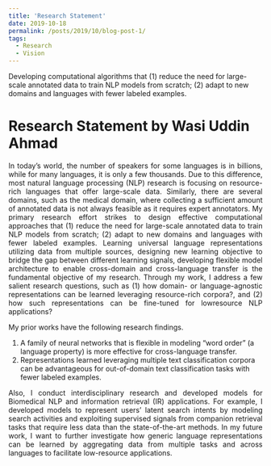 ```yaml
---
title: 'Research Statement'
date: 2019-10-18
permalink: /posts/2019/10/blog-post-1/
tags:
  - Research
  - Vision
---
```


Developing computational algorithms that (1) reduce the need for large-scale annotated data to train NLP
models from scratch; (2) adapt to new domains and languages with fewer labeled examples.

Research Statement by Wasi Uddin Ahmad
======

<p align="justify">
In today’s world, the number of speakers for some languages is in billions, while for many languages, it is only a few thousands. Due to this difference, most natural language processing (NLP) research is focusing on resource-rich languages that offer large-scale data. Similarly, there are several domains, such as the medical domain, where collecting a sufficient amount of annotated data is not always feasible as it requires expert annotators. My primary research effort strikes to design effective computational approaches that (1) reduce the need for large-scale annotated data to train NLP models from scratch; (2) adapt to new domains and languages with fewer labeled examples. Learning universal language representations utilizing data from multiple sources, designing new learning objective to bridge the gap between different learning signals, developing flexible model architecture to enable cross-domain and cross-language transfer is the fundamental objective of my research. Through my work, I address a few salient research questions, such as (1) how domain- or language-agnostic representations can be learned leveraging resource-rich corpora?, and (2) how such representations can be fine-tuned for lowresource NLP applications?
</p>

<p align="justify">
My prior works have the following research findings.
  <ol>
    <li> A family of neural networks that is flexible in modeling “word order” (a language property) is more effective for cross-language transfer. </li>
    <li> Representations learned leveraging multiple text classification corpora can be advantageous for out-of-domain text classification tasks with fewer labeled examples. </li>
  </ol>
</p>

<p align="justify">
Also, I conduct interdisciplinary research and developed models for Biomedical NLP and information retrieval (IR) applications. For example, I developed models to represent users’ latent search intents by modeling search activities and exploiting supervised signals from companion retrieval tasks that require less data than the state-of-the-art methods. In my future work, I want to further investigate how generic language representations can be learned by aggregating data from multiple tasks and across languages to facilitate low-resource applications. 
</p>

